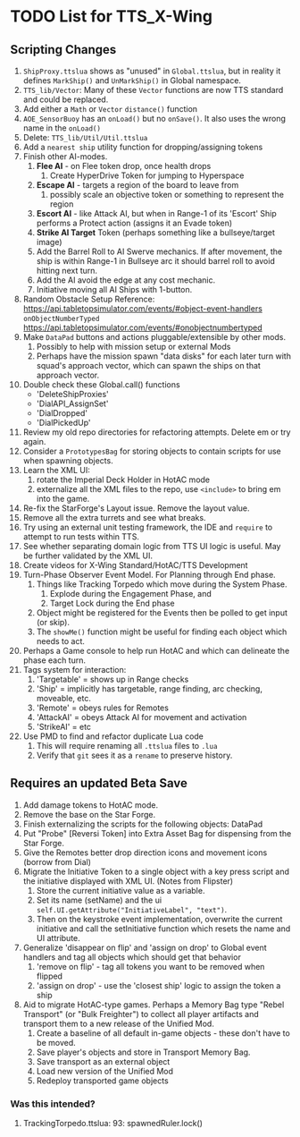 # TODO List for TTS_X-Wing

## Scripting Changes
1. `ShipProxy.ttslua` shows as "unused" in `Global.ttslua`,
    but in reality it defines `MarkShip()` and `UnMarkShip()` in Global namespace.
1. `TTS_lib/Vector`: Many of these `Vector` functions are now TTS standard and could be replaced.
1. Add either a `Math` or `Vector` `distance()` function
1. `AOE_SensorBuoy` has an `onLoad()` but no `onSave()`. It also uses the wrong name in the `onLoad()`
1. Delete: `TTS_lib/Util/Util.ttslua`
1. Add a `nearest ship` utility function for dropping/assigning tokens
1. Finish other AI-modes.
    1. **Flee AI** - on Flee token drop, once health drops 
        1. Create HyperDrive Token for jumping to Hyperspace
    1. **Escape AI** - targets a region of the board to leave from
        1. possibly scale an objective token or something to represent the region
    1. **Escort AI** - like Attack AI, but when in Range-1 of its 'Escort' Ship performs a Protect action (assigns it an Evade token)
    1. **Strike AI Target** Token (perhaps something like a bullseye/target image)
    1. Add the Barrel Roll to AI Swerve mechanics. If after movement, the ship is within Range-1 in Bullseye arc it should barrel roll to avoid hitting next turn.
    1. Add the AI avoid the edge at any cost mechanic.
    1. Initiative moving all AI Ships with 1-button.
1. Random Obstacle Setup
    Reference: 
    https://api.tabletopsimulator.com/events/#object-event-handlers
    <br/>`onObjectNumberTyped`
    https://api.tabletopsimulator.com/events/#onobjectnumbertyped
1. Make `DataPad` buttons and actions pluggable/extensible by other mods.
    1. Possibly to help with mission setup or external Mods
    1. Perhaps have the mission spawn "data disks" for each later turn with squad's approach vector, which can spawn the ships on that approach vector.
1. Double check these Global.call() functions 
    * 'DeleteShipProxies'
    * 'DialAPI_AssignSet'
    * 'DialDropped'
    * 'DialPickedUp'
1. Review my old repo directories for refactoring attempts. Delete em or try again.
1. Consider a `PrototypesBag` for storing objects to contain scripts for use when spawning objects.
1. Learn the XML UI:
    1. rotate the Imperial Deck Holder in HotAC mode
    1. externalize all the XML files to the repo, use `<include>` to bring em into the game.
1. Re-fix the StarForge's Layout issue. Remove the layout value.
1. Remove all the extra turrets and see what breaks.
1. Try using an external unit testing framework, the IDE and `require` to attempt to run tests within TTS.
1. See whether separating domain logic from TTS UI logic is useful. May be further validated by the XML UI.
1. Create videos for X-Wing Standard/HotAC/TTS Development
1. Turn-Phase Observer Event Model. For Planning through End phase.
    1. Things like Tracking Torpedo which move during the System Phase.
        1. Explode during the Engagement Phase, and
        1. Target Lock during the End phase
    2. Object might be registered for the Events then be polled to get input (or skip).
    3. The `showMe()` function might be useful for finding each object which needs to act.
1. Perhaps a Game console to help run HotAC and which can delineate the phase each turn.
1. Tags system for interaction:
   1. 'Targetable' = shows up in Range checks
   1. 'Ship' = implicitly has targetable, range finding, arc checking, moveable, etc.
   1. 'Remote' = obeys rules for Remotes
   1. 'AttackAI' = obeys Attack AI for movement and activation
   1. 'StrikeAI' = etc
1. Use PMD to find and refactor duplicate Lua code
   1. This will require renaming all `.ttslua` files to `.lua`
   2. Verify that `git` sees it as a `rename` to preserve history.


## Requires an updated Beta Save
1. Add damage tokens to HotAC mode.
1. Remove the base on the Star Forge.
1. Finish externalizing the scripts for the following objects: 
    DataPad
1. Put "Probe" [Reversi Token] into Extra Asset Bag for dispensing from the Star Forge.
1. Give the Remotes better drop direction icons and movement icons (borrow from Dial)
1. Migrate the Initiative Token to a single object with a key press script and the initiative displayed with XML UI. (Notes from Flipster)
    1. Store the current initiative value as a variable.
    2. Set its name (setName) and the ui `self.UI.getAttribute("InitiativeLabel", "text")`.
    3. Then on the keystroke event implementation, overwrite the current initiative and call the setInitiative function which resets the name and UI attribute.
1. Generalize 'disappear on flip' and 'assign on drop' to Global event handlers and tag all objects which should get that behavior
    1. 'remove on flip' - tag all tokens you want to be removed when flipped
    2. 'assign on drop' - use the 'closest ship' logic to assign the token a ship
1. Aid to migrate HotAC-type games. Perhaps a Memory Bag type "Rebel Transport" (or "Bulk Freighter") to collect all player artifacts and transport them to a new release of the Unified Mod.
    1. Create a baseline of all default in-game objects - these don't have to be moved.
    1. Save player's objects and store in Transport Memory Bag.
    1. Save transport as an external object
    1. Load new version of the Unified Mod
    1. Redeploy transported game objects


### Was this intended?
1. TrackingTorpedo.ttslua: 93:     spawnedRuler.lock()

